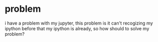 # problem
i have a problem with my jupyter, this problem is it can't recogizing my ipython before that my ipython is already, so how should to solve my problem?
